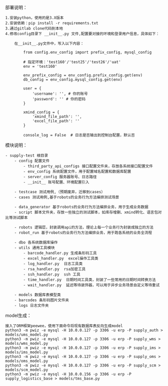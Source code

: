 部署说明：

    1.安装python，使用的是3.X版本
    2.安装依赖：pip install -r requirements.txt
    3.通过gitlab clone代码到本地
    4.修改config目录下 __init__.py 文件,配置要对接的环境和登录用户信息，具体如下：

        在__init__.py文件中，写入以下内容：

            from config.env_config import prefix_config, mysql_config
            
            # 指定环境：'test160'/'test25'/'test26'/'uat'
            env = 'test160'
            
            env_prefix_config = env_config.prefix_config.get(env)
            db_config = env_config.mysql_config.get(env)
            
            user = {
                'username': '', # 你的账号
                'password': '' # 你的密码
            }
            
            xmind_config = {
                'xmind_file_path': '',
                'excel_file_path': ''
            }
            
            console_log = False  # 日志是否输出到控制台配置，默认否

模块说明：

    - supply-test 根目录
        - config 配置文件
            - third_party_api_configs 接口配置文件夹，存放各系统接口配置文件
            - env_config 系统配置文件，用于配置域名配置和数据库配置
            - server_config 服务器账号、日志路径
            - __init__ 账号配置、环境配置引入

        - testcase 测试用例,（预期废弃，迁移到cases）
        - cases 测试用例,基于robots的业务行为方法编排测试场景

        - data_generator 基于robots的业务行为方法编排业务，用于生成业务数据
        - script 脚本文件夹，存放一些独立的测试脚本，如库存增删、xmind转化、语言包对比等测试脚本

        - robots 逻辑层，封装调用api的方法，理论上每一个业务行为封装成独立的方法
        - robot_run 基于robots的业务行为方法编排业务，用于跑各系统的业务全流程

        - dbo 各系统数据库操作
        - utils 通用工具模块
            - barcode_handler.py 生成条形码工具
            - excel_handler.py  excel操作工具类
            - log_handler.py  日志工具类
            - rsa_handler.py  rsa加密工具
            - ssh_handler.py  ssh 工具
            - time_handler.py  日期时间工具类，封装了一些常用的日期时间转换方法
            - wait_handler.py  延迟等待装饰器，可以用于异步业务场景自定义等待重试
    
        - models 数据库表模型类
        - barcodes 条形码图片文件夹
        - logs 日志文件夹
    

model生成：

    接入了ORM框架peewee，使用下面命令将现有数据库表反向生成model
    python3 -m pwiz -e mysql -H 10.0.0.127 -p 3306 -u erp -P supply_auth > models/ums_model.py
    python3 -m pwiz -e mysql -H 10.0.0.127 -p 3306 -u erp -P supply_wms > models/wms_model.py
    python3 -m pwiz -e mysql -H 10.0.0.127 -p 3306 -u erp -P supply_ims > models/ims_model.py
    python3 -m pwiz -e mysql -H 10.0.0.127 -p 3306 -u erp -P supply_oms > models/oms_model.py
    python3 -m pwiz -e mysql -H 10.0.0.127 -p 3306 -u erp -P supply_scm > models/scm_model.py
    python3 -m pwiz -e mysql -H 10.0.0.156 -p 3306 -u erp -P supply_logistics_base > models/tms_base.py



